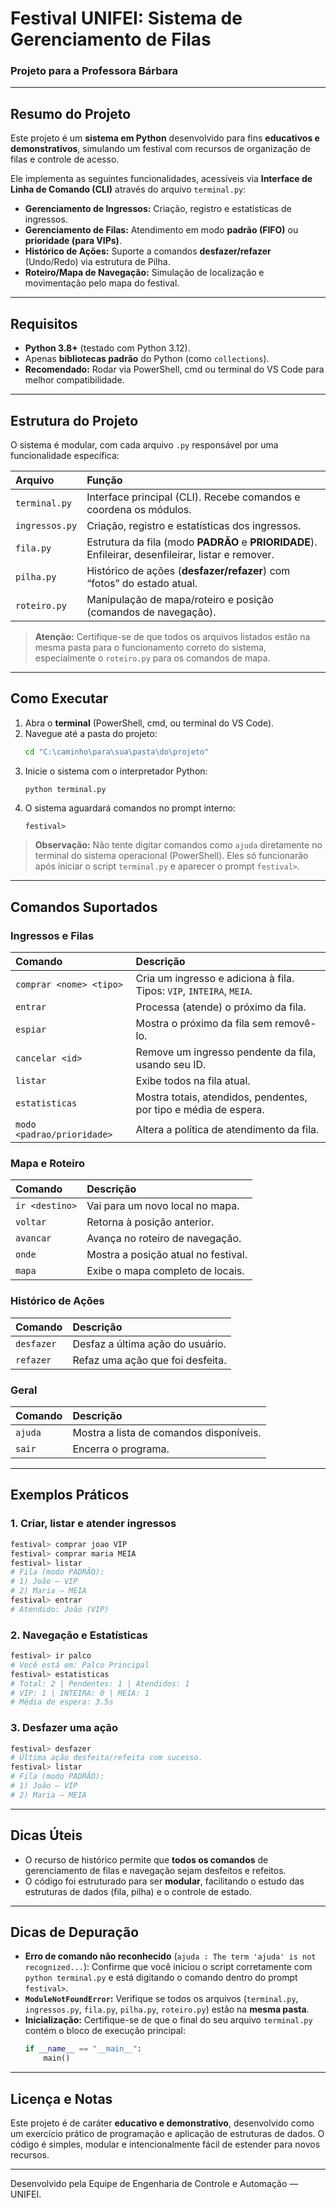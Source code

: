 # Festival UNIFEI: Sistema de Gerenciamento de Filas

### Projeto para a Professora Bárbara

---

## Resumo do Projeto
Este projeto é um **sistema em Python** desenvolvido para fins **educativos e demonstrativos**, simulando um festival com recursos de organização de filas e controle de acesso.

Ele implementa as seguintes funcionalidades, acessíveis via **Interface de Linha de Comando (CLI)** através do arquivo `terminal.py`:

* **Gerenciamento de Ingressos:** Criação, registro e estatísticas de ingressos.
* **Gerenciamento de Filas:** Atendimento em modo **padrão (FIFO)** ou **prioridade (para VIPs)**.
* **Histórico de Ações:** Suporte a comandos **desfazer/refazer** (Undo/Redo) via estrutura de Pilha.
* **Roteiro/Mapa de Navegação:** Simulação de localização e movimentação pelo mapa do festival.

---

## Requisitos
* **Python 3.8+** (testado com Python 3.12).
* Apenas **bibliotecas padrão** do Python (como `collections`).
* **Recomendado:** Rodar via PowerShell, cmd ou terminal do VS Code para melhor compatibilidade.

---

## Estrutura do Projeto
O sistema é modular, com cada arquivo `.py` responsável por uma funcionalidade específica:

| Arquivo | Função |
| :--- | :--- |
| `terminal.py` | Interface principal (CLI). Recebe comandos e coordena os módulos. |
| `ingressos.py` | Criação, registro e estatísticas dos ingressos. |
| `fila.py` | Estrutura da fila (modo **PADRÃO** e **PRIORIDADE**). Enfileirar, desenfileirar, listar e remover. |
| `pilha.py` | Histórico de ações (**desfazer/refazer**) com “fotos” do estado atual. |
| `roteiro.py` | Manipulação de mapa/roteiro e posição (comandos de navegação). |

> **Atenção:** Certifique-se de que todos os arquivos listados estão na mesma pasta para o funcionamento correto do sistema, especialmente o `roteiro.py` para os comandos de mapa.

---

## Como Executar

1.  Abra o **terminal** (PowerShell, cmd, ou terminal do VS Code).
2.  Navegue até a pasta do projeto:
    ```bash
    cd "C:\caminho\para\sua\pasta\do\projeto"
    ```
3.  Inicie o sistema com o interpretador Python:
    ```bash
    python terminal.py
    ```
4.  O sistema aguardará comandos no prompt interno:
    ```
    festival>
    ```

> **Observação:** Não tente digitar comandos como `ajuda` diretamente no terminal do sistema operacional (PowerShell). Eles só funcionarão após iniciar o script `terminal.py` e aparecer o prompt `festival>`.

---

## Comandos Suportados

### Ingressos e Filas

| Comando | Descrição |
| :--- | :--- |
| `comprar <nome> <tipo>` | Cria um ingresso e adiciona à fila. Tipos: `VIP`, `INTEIRA`, `MEIA`. |
| `entrar` | Processa (atende) o próximo da fila. |
| `espiar` | Mostra o próximo da fila sem removê-lo. |
| `cancelar <id>` | Remove um ingresso pendente da fila, usando seu ID. |
| `listar` | Exibe todos na fila atual. |
| `estatisticas` | Mostra totais, atendidos, pendentes, por tipo e média de espera. |
| `modo <padrao/prioridade>` | Altera a política de atendimento da fila. |

### Mapa e Roteiro

| Comando | Descrição |
| :--- | :--- |
| `ir <destino>` | Vai para um novo local no mapa. |
| `voltar` | Retorna à posição anterior. |
| `avancar` | Avança no roteiro de navegação. |
| `onde` | Mostra a posição atual no festival. |
| `mapa` | Exibe o mapa completo de locais. |

### Histórico de Ações

| Comando | Descrição |
| :--- | :--- |
| `desfazer` | Desfaz a última ação do usuário. |
| `refazer` | Refaz uma ação que foi desfeita. |

### Geral

| Comando | Descrição |
| :--- | :--- |
| `ajuda` | Mostra a lista de comandos disponíveis. |
| `sair` | Encerra o programa. |

---

## Exemplos Práticos

### 1. Criar, listar e atender ingressos

```bash
festival> comprar joao VIP
festival> comprar maria MEIA
festival> listar
# Fila (modo PADRÃO):
# 1) João — VIP
# 2) Maria — MEIA
festival> entrar
# Atendido: João (VIP)
````

### 2\. Navegação e Estatísticas

```bash
festival> ir palco
# Você está em: Palco Principal
festival> estatisticas
# Total: 2 | Pendentes: 1 | Atendidos: 1
# VIP: 1 | INTEIRA: 0 | MEIA: 1
# Média de espera: 3.5s
```

### 3\. Desfazer uma ação

```bash
festival> desfazer
# Última ação desfeita/refeita com sucesso.
festival> listar
# Fila (modo PADRÃO):
# 1) João — VIP
# 2) Maria — MEIA
```

-----

## Dicas Úteis

  * O recurso de histórico permite que **todos os comandos** de gerenciamento de filas e navegação sejam desfeitos e refeitos.
  * O código foi estruturado para ser **modular**, facilitando o estudo das estruturas de dados (fila, pilha) e o controle de estado.

-----

## Dicas de Depuração

  * **Erro de comando não reconhecido** (`ajuda : The term 'ajuda' is not recognized...`): Confirme que você iniciou o script corretamente com `python terminal.py` e está digitando o comando dentro do prompt `festival>`.
  * **`ModuleNotFoundError`:** Verifique se todos os arquivos (`terminal.py`, `ingressos.py`, `fila.py`, `pilha.py`, `roteiro.py`) estão na **mesma pasta**.
  * **Inicialização:** Certifique-se de que o final do seu arquivo `terminal.py` contém o bloco de execução principal:
    ```python
    if __name__ == "__main__":
        main()
    ```

-----

## Licença e Notas

Este projeto é de caráter **educativo e demonstrativo**, desenvolvido como um exercício prático de programação e aplicação de estruturas de dados. O código é simples, modular e intencionalmente fácil de estender para novos recursos.

-----

Desenvolvido pela Equipe de Engenharia de Controle e Automação — UNIFEI.

```
